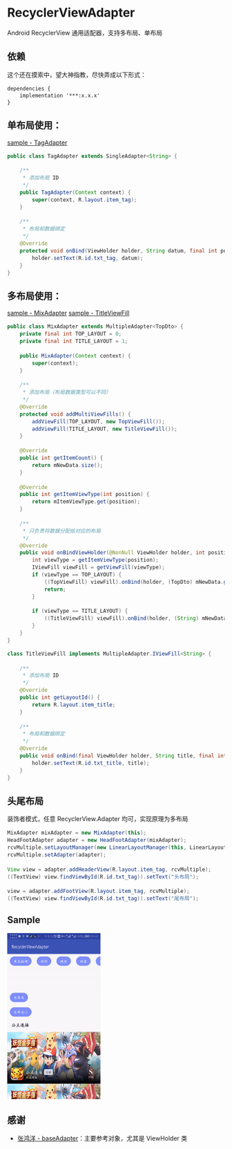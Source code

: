 # RecyclerViewAdapter
Android RecyclerView 通用适配器，支持多布局、单布局

## 依赖
这个还在摸索中，望大神指教，尽快弄成以下形式：

```
dependencies {
    implementation '***:x.x.x'
}
```

## 单布局使用：
[sample - TagAdapter](./sample/src/main/java/com/csp/sample/adapter/adapter/TagAdapter.java)
``` java
public class TagAdapter extends SingleAdapter<String> {

    /**
     * 添加布局 ID
     */
    public TagAdapter(Context context) {
        super(context, R.layout.item_tag);
    }

    /**
     * 布局和数据绑定
     */
    @Override
    protected void onBind(ViewHolder holder, String datum, final int position) {
        holder.setText(R.id.txt_tag, datum);
    }
}
```

## 多布局使用：
[sample - MixAdapter](./sample/src/main/java/com/csp/sample/adapter/adapter/MixAdapter.java)
[sample - TitleViewFill](./sample/src/main/java/com/csp/sample/adapter/adapter/TitleViewFill.java)

``` java
public class MixAdapter extends MultipleAdapter<TopDto> {
    private final int TOP_LAYOUT = 0;
    private final int TITLE_LAYOUT = 1;

    public MixAdapter(Context context) {
        super(context);
    }

    /**
     * 添加布局（布局数据类型可以不同）
     */
    @Override
    protected void addMultiViewFills() {
        addViewFill(TOP_LAYOUT, new TopViewFill());
        addViewFill(TITLE_LAYOUT, new TitleViewFill());
    }

    @Override
    public int getItemCount() {
        return mNewData.size();
    }

    @Override
    public int getItemViewType(int position) {
        return mItemViewType.get(position);
    }

    /**
     * 只负责将数据分配给对应的布局
     */
    @Override
    public void onBindViewHolder(@NonNull ViewHolder holder, int position) {
        int viewType = getItemViewType(position);
        IViewFill viewFill = getViewFill(viewType);
        if (viewType == TOP_LAYOUT) {
            ((TopViewFill) viewFill).onBind(holder, (TopDto) mNewData.get(position), position);
            return;
        }

        if (viewType == TITLE_LAYOUT) {
            ((TitleViewFill) viewFill).onBind(holder, (String) mNewData.get(position), position);
        }
    }
}
```
``` java
class TitleViewFill implements MultipleAdapter.IViewFill<String> {

    /**
     * 添加布局 ID
     */
    @Override
    public int getLayoutId() {
        return R.layout.item_title;
    }

    /**
     * 布局和数据绑定
     */
    @Override
    public void onBind(final ViewHolder holder, String title, final int position) {
        holder.setText(R.id.txt_title, title);
    }
}
```

## 头尾布局
装饰者模式，任意 RecyclerView.Adapter 均可，实现原理为多布局
``` java
MixAdapter mixAdapter = new MixAdapter(this);
HeadFootAdapter adapter = new HeadFootAdapter(mixAdapter);
rcvMultiple.setLayoutManager(new LinearLayoutManager(this, LinearLayoutManager.VERTICAL, false));
rcvMultiple.setAdapter(adapter);

View view = adapter.addHeaderView(R.layout.item_tag, rcvMultiple);
((TextView) view.findViewById(R.id.txt_tag)).setText("头布局");

view = adapter.addFootView(R.layout.item_tag, rcvMultiple);
((TextView) view.findViewById(R.id.txt_tag)).setText("尾布局");
```

## Sample
![sample.gif](./img/sample.gif)

## 感谢
- [张鸿洋 - baseAdapter](https://github.com/hongyangAndroid/baseAdapter)：主要参考对象，尤其是 ViewHolder 类
